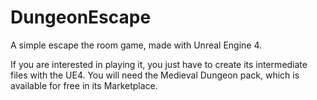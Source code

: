 # DungeonEscape
A simple escape the room game, made with Unreal Engine 4.

If you are interested in playing it, you just have to create its intermediate files with the UE4.
You will need the Medieval Dungeon pack, which is available for free in its Marketplace.
